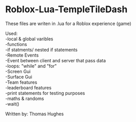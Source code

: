 # Roblox-Lua-TempleTileDash

These files are writen in .lua for a Roblox experience (game)
  
Used:  
-local & global varibles  
-functions  
-if statments/ nested if statements  
-Remote Events  
-Event between client and server that pass data  
-loops: "while" and "for"  
-Screen Gui  
-Surface Gui  
-Team features  
-leaderboard features  
-print statements for testing purposes  
-maths & randoms  
-wait()  


Written by: Thomas Hughes
